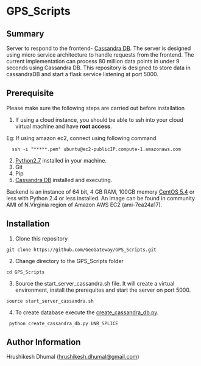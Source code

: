 # GPS_Scripts

Summary
------------------
Server to respond to the frontend- [Cassandra DB](http://cassandra.apache.org/). The server is designed using micro service architecture to handle requests from the frontend. The current implementation can process 80 million data points in under 9 seconds using Cassandra DB. This repository is designed to store data in cassandraDB and start a flask service listening at port 5000.  

Prerequisite
------------------
Please make sure the following steps are carried out before installation   

1. If using a cloud instance, you should be able to ssh into your cloud virtual machine and have <b>root access</b>.  

  Eg: If using amazon ec2, connect using following command
  ```
    ssh -i "*****.pem" ubuntu@ec2-publicIP.compute-1.amazonaws.com
  ```
2. [Python2.7](https://www.python.org/download/releases/2.7/) installed in your machine.  
3. Git  
4. Pip    
5. [Cassandra DB](http://cassandra.apache.org/) installed and executing.  


Backend is an instance of 64 bit, 4 GB RAM, 100GB memory [CentOS 5.4](https://www.centos.org/) or less with Python 2.4 or less installed. An image can be found in community AMI of N.Virginia region of Amazon AWS EC2 (ami-7ea24a17).  

Installation
------------------

1. Clone this repository  

  ```shell
  git clone https://github.com/GeoGateway/GPS_Scripts.git
  ```  
2. Change directory to the GPS_Scripts folder   

  ```shell
  cd GPS_Scripts
  ```  
3.  Source the start_server_cassandra.sh file. It will create a virtual environment, install the prerequites and start the server on port 5000.  

  ```shell
  source start_server_cassandra.sh
  ```  
4. To create database execute the [create_cassandra_db.py](PythonRDAHMM/create_cassandra_db.py).  
```shell
 python create_cassandra_db.py UNR_SPLICE
```  

Author Information
------------------

Hrushikesh Dhumal (hrushikesh.dhumal@gmail.com)


